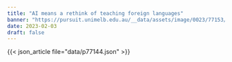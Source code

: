 ```yaml
---
title: "AI means a rethink of teaching foreign languages"
banner: "https://pursuit.unimelb.edu.au/__data/assets/image/0023/77153/AI-means-a-rethink-of-teaching-foreign-languages_be2218b7-0b61-41d4-9c75-41464d56add9.jpg"
date: 2023-02-03
draft: false
---
```


{{< json_article file="data/p77144.json" >}}
